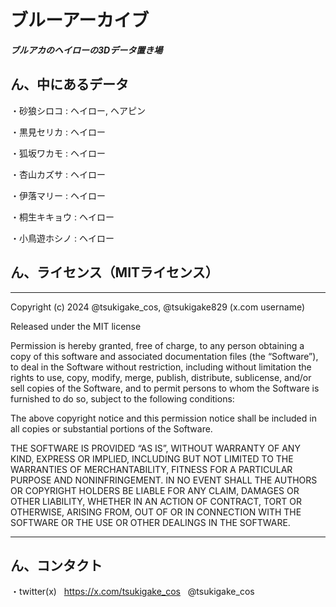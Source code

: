 # ブルーアーカイブ

**_ブルアカのヘイローの3Dデータ置き場_**

## ん、中にあるデータ

・砂狼シロコ : ヘイロー, ヘアピン

・黒見セリカ : ヘイロー

・狐坂ワカモ : ヘイロー

・杏山カズサ : ヘイロー

・伊落マリー : ヘイロー

・桐生キキョウ : ヘイロー

・小鳥遊ホシノ : ヘイロー

## ん、ライセンス（MITライセンス）

---

Copyright (c) 2024 @tsukigake_cos, @tsukigake829 (x.com username)

Released under the MIT license

Permission is hereby granted, free of charge, to any person obtaining a copy of this software and associated documentation files (the “Software”), to deal in the Software without restriction, including without limitation the rights to use, copy, modify, merge, publish, distribute, sublicense, and/or sell copies of the Software, and to permit persons to whom the Software is furnished to do so, subject to the following conditions:

The above copyright notice and this permission notice shall be included in all copies or substantial portions of the Software.

THE SOFTWARE IS PROVIDED “AS IS”, WITHOUT WARRANTY OF ANY KIND, EXPRESS OR IMPLIED, INCLUDING BUT NOT LIMITED TO THE WARRANTIES OF MERCHANTABILITY, FITNESS FOR A PARTICULAR PURPOSE AND NONINFRINGEMENT. IN NO EVENT SHALL THE AUTHORS OR COPYRIGHT HOLDERS BE LIABLE FOR ANY CLAIM, DAMAGES OR OTHER LIABILITY, WHETHER IN AN ACTION OF CONTRACT, TORT OR OTHERWISE, ARISING FROM, OUT OF OR IN CONNECTION WITH THE SOFTWARE OR THE USE OR OTHER DEALINGS IN THE SOFTWARE.

---

## ん、コンタクト

・twitter(x) &nbsp; https://x.com/tsukigake_cos &nbsp; @tsukigake_cos




